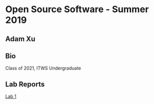 # Open Source Software - Summer 2019
## Adam Xu

## Bio
Class of 2021, ITWS Undergraduate

## Lab Reports
[Lab 1](labs/lab-01/report.md)
